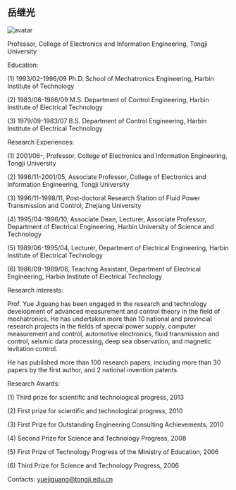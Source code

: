 ## 岳继光

![avatar](https://tongjiseemct.github.io/yjg.jpg)

Professor, College of Electronics and Information Engineering, Tongji University

Education:

(1) 1993/02-1996/09 Ph.D. School of Mechatronics Engineering, Harbin Institute of Technology

(2) 1983/08-1986/09 M.S. Department of Control Engineering, Harbin Institute of Electrical Technology

(3) 1979/09-1983/07 B.S. Department of Control Engineering, Harbin Institute of Electrical Technology

Research Experiences:

(1) 2001/06-, Professor, College of Electronics and Information Engineering, Tongji University

(2) 1998/11-2001/05, Associate Professor, College of Electronics and Information Engineering, Tongji University

(3) 1996/11-1998/11, Post-doctoral Research Station of Fluid Power Transmission and Control, Zhejiang University

(4) 1995/04-1996/10, Associate Dean, Lecturer, Associate Professor, Department of Electrical Engineering, Harbin University of Science and Technology

(5) 1989/06-1995/04, Lecturer, Department of Electrical Engineering, Harbin Institute of Electrical Technology

(6) 1986/09-1989/06, Teaching Assistant, Department of Electrical Engineering, Harbin Institute of Electrical Technology

Research interests: 

Prof. Yue Jiguang has been engaged in the research and technology development of advanced measurement and control theory in the field of mechatronics. He has undertaken more than 10 national and provincial research projects in the fields of special power supply, computer measurement and control, automotive electronics, fluid transmission and control, seismic data processing, deep sea observation, and magnetic levitation control.

He has published more than 100 research papers, including more than 30 papers by the first author, and 2 national invention patents.

Research Awards:

(1) Third prize for scientific and technological progress, 2013

(2) First prize for scientific and technological progress, 2010

(3) First Prize for Outstanding Engineering Consulting Achievements, 2010

(4) Second Prize for Science and Technology Progress, 2008

(5) First Prize of Technology Progress of the Ministry of Education, 2006

(6) Third Prize for Science and Technology Progress, 2006

Contacts: yuejiguang@tongji.edu.cn